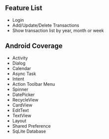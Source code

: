## Feature List

- Login
- Add/Update/Delete Transactions
- Show transaction list by year, month or week

## Android Coverage

- Activity
- Dialog
- Calendar
- Async Task
- Intent
- Action Toolbar Menu
- Spinner
- DatePicker
- RecycleView
- CardView
- EditText
- TextView
- Layout
- Shared Preference
- SqLite Database
